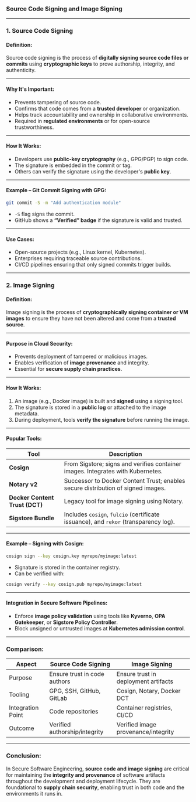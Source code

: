 ### Source Code Signing and Image Signing

---

### **1. Source Code Signing**

#### **Definition:**

Source code signing is the process of **digitally signing source code files or commits** using **cryptographic keys** to prove authorship, integrity, and authenticity.

---

#### **Why It's Important:**

* Prevents tampering of source code.
* Confirms that code comes from a **trusted developer** or organization.
* Helps track accountability and ownership in collaborative environments.
* Required in **regulated environments** or for open-source trustworthiness.

---

#### **How It Works:**

* Developers use **public-key cryptography** (e.g., GPG/PGP) to sign code.
* The signature is embedded in the commit or tag.
* Others can verify the signature using the developer's **public key**.

---

#### **Example – Git Commit Signing with GPG:**

```bash
git commit -S -m "Add authentication module"
```

* `-S` flag signs the commit.
* GitHub shows a **“Verified” badge** if the signature is valid and trusted.

---

#### **Use Cases:**

* Open-source projects (e.g., Linux kernel, Kubernetes).
* Enterprises requiring traceable source contributions.
* CI/CD pipelines ensuring that only signed commits trigger builds.

---

### **2. Image Signing**

#### **Definition:**

Image signing is the process of **cryptographically signing container or VM images** to ensure they have not been altered and come from a **trusted source**.

---

#### **Purpose in Cloud Security:**

* Prevents deployment of tampered or malicious images.
* Enables verification of **image provenance** and integrity.
* Essential for **secure supply chain practices**.

---

#### **How It Works:**

1. An image (e.g., Docker image) is built and **signed** using a signing tool.
2. The signature is stored in a **public log** or attached to the image metadata.
3. During deployment, tools **verify the signature** before running the image.

---

#### **Popular Tools:**

| Tool                           | Description                                                                         |
| ------------------------------ | ----------------------------------------------------------------------------------- |
| **Cosign**                     | From Sigstore; signs and verifies container images. Integrates with Kubernetes.     |
| **Notary v2**                  | Successor to Docker Content Trust; enables secure distribution of signed images.    |
| **Docker Content Trust (DCT)** | Legacy tool for image signing using Notary.                                         |
| **Sigstore Bundle**            | Includes `cosign`, `fulcio` (certificate issuance), and `rekor` (transparency log). |

---

#### **Example – Signing with Cosign:**

```bash
cosign sign --key cosign.key myrepo/myimage:latest
```

* Signature is stored in the container registry.
* Can be verified with:

```bash
cosign verify --key cosign.pub myrepo/myimage:latest
```

---

#### **Integration in Secure Software Pipelines:**

* Enforce **image policy validation** using tools like **Kyverno**, **OPA Gatekeeper**, or **Sigstore Policy Controller**.
* Block unsigned or untrusted images at **Kubernetes admission control**.

---

### **Comparison:**

| Aspect            | Source Code Signing           | Image Signing                        |
| ----------------- | ----------------------------- | ------------------------------------ |
| Purpose           | Ensure trust in code authors  | Ensure trust in deployment artifacts |
| Tooling           | GPG, SSH, GitHub, GitLab      | Cosign, Notary, Docker DCT           |
| Integration Point | Code repositories             | Container registries, CI/CD          |
| Outcome           | Verified authorship/integrity | Verified image provenance/integrity  |

---

### **Conclusion:**

In Secure Software Engineering, **source code and image signing** are critical for maintaining the **integrity and provenance** of software artifacts throughout the development and deployment lifecycle. They are foundational to **supply chain security**, enabling trust in both code and the environments it runs in.
